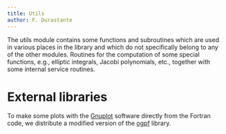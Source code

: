 ```yaml
---
title: Utils
author: F. Durastante
---
```


The utils module contains some functions and subroutines which are used in
various places in the library and which do not specifically belong to any of the
other modules. Routines for the computation of some special functions, e.g.,
elliptic integrals, Jacobi polynomials, etc., together with some internal service
routines.

External libraries
==================

To make some plots with the [Gnuplot](http://www.gnuplot.info/) software
directly from the Fortran code, we distribute a modified version of the
[ogpf](https://github.com/kookma/ogpf) library.
